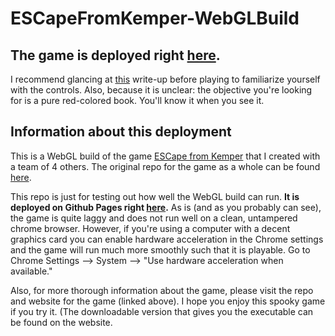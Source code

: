 # ESCapeFromKemper-WebGLBuild

## The game is deployed right [here](https://panlord.github.io/ESCapeFromKemper-WebGLBuild/). 
I recommend glancing at [this](https://panlord.github.io/ESCapeFromKemper-WebGLBuild/) write-up before playing to familiarize yourself with the controls.
Also, because it is unclear: the objective you're looking for is a pure red-colored book. You'll know it when you see it.

## Information about this deployment

This is a WebGL build of the game [ESCape from Kemper](https://panlord.github.io/game-power-down/) that I created with a team of 4 others. The original repo for the game as a whole can be found [here](https://github.com/Panlord/game-power-down).

This repo is just for testing out how well the WebGL build can run. **It is deployed on Github Pages right [here](https://panlord.github.io/ESCapeFromKemper-WebGLBuild/).** As is (and as you probably can see), the game is quite laggy and does not run well on a clean, untampered chrome browser. However, if you're using a computer with a decent graphics card you can enable hardware acceleration in the Chrome settings and the game will run much more smoothly such that it is playable. Go to Chrome Settings --> System --> "Use hardware acceleration when available."

Also, for more thorough information about the game, please visit the repo and website for the game (linked above). I hope you enjoy this spooky game if you try it. (The downloadable version that gives you the executable can be found on the website.
